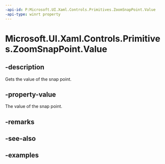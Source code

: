 ```yaml
---
-api-id: P:Microsoft.UI.Xaml.Controls.Primitives.ZoomSnapPoint.Value
-api-type: winrt property
---
```


# Microsoft.UI.Xaml.Controls.Primitives.ZoomSnapPoint.Value

<!--
public double Value { get; }
-->

## -description

Gets the value of the snap point.

## -property-value

The value of the snap point.

## -remarks

## -see-also

## -examples

